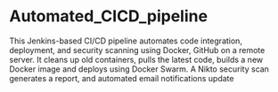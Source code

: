 # Automated_CICD_pipeline
This Jenkins-based CI/CD pipeline automates code integration, deployment, and security scanning using Docker, GitHub on a remote server. It cleans up old containers, pulls the latest code, builds a new Docker image and deploys using Docker Swarm. A Nikto security scan generates a report, and automated email notifications update
